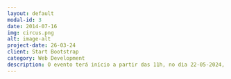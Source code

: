 ```yaml
---
layout: default
modal-id: 3
date: 2014-07-16
img: circus.png
alt: image-alt
project-date: 26-03-24
client: Start Bootstrap
category: Web Development
description: O evento terá início a partir das 11h, no dia 22-05-2024, na Chácara Cobezal.</br></br><b>Pratos</b> - Costelão e acompanhamentos</br><b>Bebibas</b> - Chopp, Refrigerantes e Água</br><b>Jogos</b> - Campeonato de Truco (Inscrição na hora ~ R$ 30,00 por dupla)</br></br><i>Alimentação e Bebidas inclusas no Ingresso</i>
---
```


